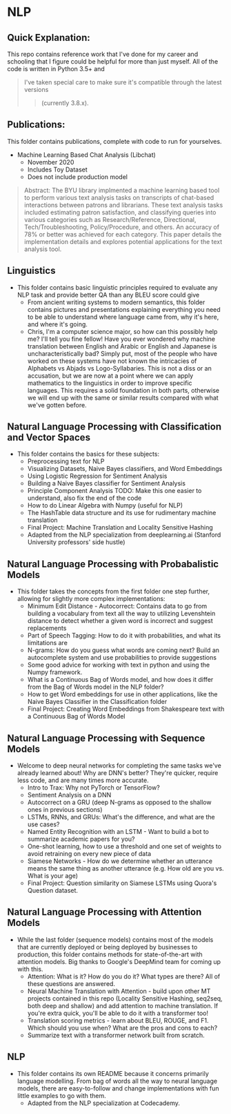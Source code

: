 # NLP

## Quick Explanation:
This repo contains reference work that I've done for my career and schooling that I figure could be helpful for more than just myself. All of the code is written in Python 3.5+ and  
> I've taken special care to make sure it's compatible through the latest versions  
>>(currently 3.8.x).

## Publications:
This folder contains publications, complete with code to run for yourselves.
- Machine Learning Based Chat Analysis (Libchat)
    - November 2020
    - Includes Toy Dataset
    - Does not include production model
> Abstract:
> The BYU library implmented a machine learning based tool to perform various text analysis tasks on transcripts of chat-based interactions between patrons and librarians. These text analysis tasks included estimating patron satisfaction, and classifying queries into various categories such as Research/Reference, Directional, Tech/Troubleshooting, Policy/Procedure, and others. An accuracy of 78% or better was achieved for each category. This paper details the implementation details and explores potential applications for the text analysis tool.

## Linguistics
- This folder contains basic linguistic principles required to evaluate any NLP task and provide better QA than any BLEU score could give
    - From ancient writing systems to modern semantics, this folder contains pictures and presentations explaining everything you need to be able to understand where language came from, why it's here, and where it's going.
    - Chris, I'm a computer science major, so how can this possibly help me? I'll tell you fine fellow! Have you ever wondered why machine translation between English and Arabic or English and Japanese is uncharacteristically bad? Simply put, most of the people who have worked on these systems have not known the intricacies of Alphabets vs Abjads vs Logo-Syllabaries. This is not a diss or an accusation, but we are now at a point where we can apply mathematics to the linguistics in order to improve specific languages. This requires a solid foundation in both parts, otherwise we will end up with the same or similar results compared with what we've gotten before.

## Natural Language Processing with Classification and Vector Spaces
- This folder contains the basics for these subjects:
    - Preprocessing text for NLP
    - Visualizing Datasets, Naive Bayes classifiers, and Word Embeddings
    - Using Logistic Regression for Sentiment Analysis
    - Building a Naive Bayes classifier for Sentiment Analysis
    - Principle Component Analysis TODO: Make this one easier to understand, also fix the end of the code
    - How to do Linear Algebra with Numpy (useful for NLP)
    - The HashTable data structure and its use for rudimentary machine translation
    - Final Project: Machine Translation and Locality Sensitive Hashing
    - Adapted from the NLP specialization from deeplearning.ai (Stanford University professors' side hustle)
## Natural Language Processing with Probabalistic Models
- This folder takes the concepts from the first folder one step further, allowing for slightly more complex implementations:
    - Minimum Edit Distance - Autocorrect: Contains data to go from building a vocabulary from text all the way to utilizing Levenshtein distance to detect whether a given word is incorrect and suggest replacements
    - Part of Speech Tagging: How to do it with probabilities, and what its limitations are
    - N-grams: How do you guess what words are coming next? Build an autocomplete system and use probabilities to provide suggestions
    - Some good advice for working with text in python and using the Numpy framework.
    - What is a Continuous Bag of Words model, and how does it differ from the Bag of Words model in the NLP folder?
    - How to get Word embeddings for use in other applications, like the Naive Bayes Classifier in the Classification folder
    - Final Project: Creating Word Embeddings from Shakespeare text with a Continuous Bag of Words Model
## Natural Language Processing with Sequence Models
- Welcome to deep neural networks for completing the same tasks we've already learned about! Why are DNN's better? They're quicker, require less code, and are many times more accurate.
    - Intro to Trax: Why not PyTorch or TensorFlow?
    - Sentiment Analysis on a DNN
    - Autocorrect on a GRU (deep N-grams as opposed to the shallow ones in previous sections)
    - LSTMs, RNNs, and GRUs: What's the difference, and what are the use cases?
    - Named Entity Recognition with an LSTM - Want to build a bot to summarize academic papers for you?
    - One-shot learning, how to use a threshold and one set of weights to avoid retraining on every new piece of data
    - Siamese Networks - How do we determine whether an utterance means the same thing as another utterance (e.g. How old are you vs. What is your age)
    - Final Project: Question similarity on Siamese LSTMs using Quora's Question dataset.
## Natural Language Processing with Attention Models
- While the last folder (sequence models) contains most of the models that are currently deployed or being deployed by businesses to production, this folder contains methods for state-of-the-art with attention models. Big thanks to Google's DeepMind team for coming up with this.
    - Attention: What is it? How do you do it? What types are there? All of these questions are answered.
    - Neural Machine Translation with Attention - build upon other MT projects contained in this repo (Locality Sensitive Hashing, seq2seq, both deep and shallow) and add attention to machine translation. If you're extra quick, you'll be able to do it with a transformer too!
    - Translation scoring metrics - learn about BLEU, ROUGE, and F1. Which should you use when? What are the pros and cons to each?
    - Summarize text with a transformer network built from scratch.
## NLP
- This folder contains its own README because it concerns primarily language modelling. From bag of words all the way to neural language models, there are easy-to-follow and change implementations with fun little examples to go with them. 
    - Adapted from the NLP specialization at Codecademy.